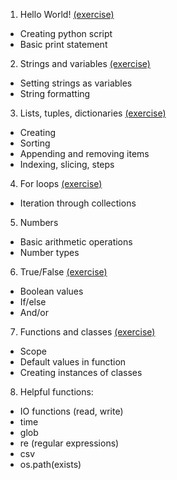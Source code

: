 1. Hello World! [(exercise)](exercises/1.md)
  * Creating python script
  * Basic print statement

2. Strings and variables [(exercise)](exercises/2.md)
  * Setting strings as variables
  * String formatting

3. Lists, tuples, dictionaries [(exercise)](exercises/3.md)
  * Creating
  * Sorting
  * Appending and removing items
  * Indexing, slicing, steps

4. For loops [(exercise)](exercises/4.md)
  * Iteration through collections

5. Numbers
  * Basic arithmetic operations
  * Number types

6. True/False [(exercise)](exercises/6.md)
  * Boolean values
  * If/else
  * And/or

7. Functions and classes [(exercise)](exercises/7.md)
  * Scope
  * Default values in function
  * Creating instances of classes

8. Helpful functions:
  * IO functions (read, write)
  * time
  * glob
  * re (regular expressions)
  * csv
  * os.path(exists)

